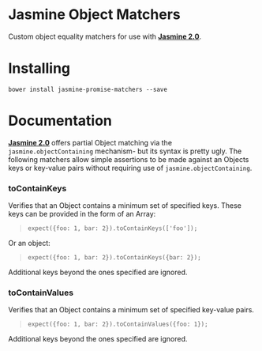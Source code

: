 Jasmine Object Matchers
================

Custom object equality matchers for use with **[Jasmine 2.0](http://jasmine.github.io/2.0/introduction.html)**.

# Installing

`bower install jasmine-promise-matchers --save`

# Documentation

**[Jasmine 2.0](http://jasmine.github.io/2.0/introduction.html)** offers partial Object matching via the `jasmine.objectContaining` mechanism- but its syntax is pretty ugly. The following matchers allow simple assertions to be made against an Objects keys or key-value pairs without requiring use of `jasmine.objectContaining`.

### toContainKeys

Verifies that an Object contains a minimum set of specified keys. These keys can be provided in the form of an Array:
>`expect({foo: 1, bar: 2}).toContainKeys(['foo']);`

Or an object:
>`expect({foo: 1, bar: 2}).toContainKeys({bar: 2});`

Additional keys beyond the ones specified are ignored.

### toContainValues

Verifies that an Object contains a minimum set of specified key-value pairs.
>`expect({foo: 1, bar: 2}).toContainValues({foo: 1});`

Additional keys beyond the ones specified are ignored.
